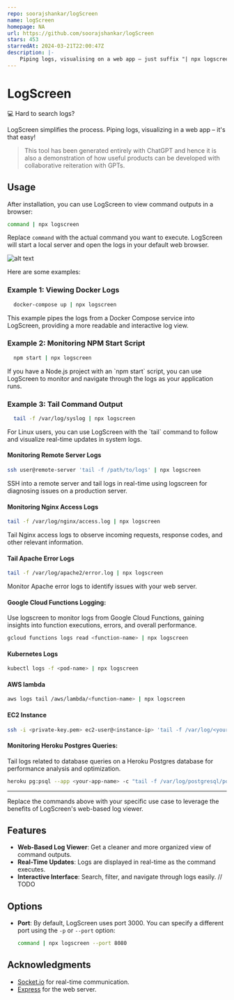 ```yaml
---
repo: soorajshankar/logScreen
name: logScreen
homepage: NA
url: https://github.com/soorajshankar/logScreen
stars: 453
starredAt: 2024-03-21T22:00:47Z
description: |-
    Piping logs, visualising on a web app – just suffix "| npx logscreen" 
---
```


# LogScreen

💻 Hard to search logs?

LogScreen simplifies the process. Piping logs, visualizing in a web app – it's that easy! 

> This tool has been generated entirely with ChatGPT and hence it is also a demonstration of how useful products can be developed with collaborative reiteration with GPTs. 

## Usage

After installation, you can use LogScreen to view command outputs in a browser:

```bash
command | npx logscreen
```

Replace `command` with the actual command you want to execute. LogScreen will start a local server and open the logs in your default web browser.

![alt text](image.png)

Here are some examples:

### Example 1: Viewing Docker Logs

```bash
  docker-compose up | npx logscreen
```

This example pipes the logs from a Docker Compose service into LogScreen, providing a more readable and interactive log view.

### Example 2: Monitoring NPM Start Script

```bash
  npm start | npx logscreen
```

If you have a Node.js project with an \`npm start\` script, you can use LogScreen to monitor and navigate through the logs as your application runs.

### Example 3: Tail Command Output

```bash
  tail -f /var/log/syslog | npx logscreen
```

For Linux users, you can use LogScreen with the \`tail\` command to follow and visualize real-time updates in system logs.

#### Monitoring Remote Server Logs

```bash
ssh user@remote-server 'tail -f /path/to/logs' | npx logscreen
```

SSH into a remote server and tail logs in real-time using logscreen for diagnosing issues on a production server.

#### Monitoring Nginx Access Logs

```bash
tail -f /var/log/nginx/access.log | npx logscreen
```

Tail Nginx access logs to observe incoming requests, response codes, and other relevant information.

#### Tail Apache Error Logs

```bash
tail -f /var/log/apache2/error.log | npx logscreen
```

Monitor Apache error logs to identify issues with your web server.

#### Google Cloud Functions Logging:

Use logscreen to monitor logs from Google Cloud Functions, gaining insights into function executions, errors, and overall performance.

```bash
gcloud functions logs read <function-name> | npx logscreen
```

#### Kubernetes Logs

```bash
kubectl logs -f <pod-name> | npx logscreen
```

#### AWS lambda

```bash
aws logs tail /aws/lambda/<function-name> | npx logscreen
```

#### EC2 Instance

```bash
ssh -i <private-key.pem> ec2-user@<instance-ip> 'tail -f /var/log/<your-log-file>' | npx logscreen
```

#### Monitoring Heroku Postgres Queries:

Tail logs related to database queries on a Heroku Postgres database for performance analysis and optimization.

```bash
heroku pg:psql --app <your-app-name> -c "tail -f /var/log/postgresql/postgresql.log" | npx logscreen
```

---

Replace the commands above with your specific use case to leverage the benefits of LogScreen's web-based log viewer.

## Features

- **Web-Based Log Viewer**: Get a cleaner and more organized view of command outputs.
- **Real-Time Updates**: Logs are displayed in real-time as the command executes.
- **Interactive Interface**: Search, filter, and navigate through logs easily. // TODO

## Options

- **Port**: By default, LogScreen uses port 3000. You can specify a different port using the `-p` or `--port` option:

  ```bash
  command | npx logscreen --port 8080
  ```

## Acknowledgments

- [Socket.io](https://socket.io/) for real-time communication.
- [Express](https://expressjs.com/) for the web server.

